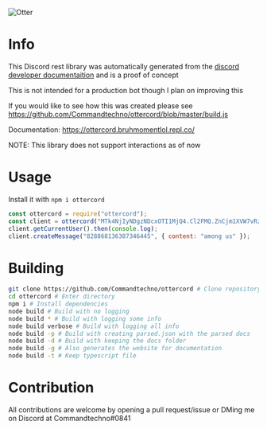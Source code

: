![Otter](https://util.bruhmomentlol.repl.co/twemoji/otter?size=128)

# Info

This Discord rest library was automatically generated from the [discord developer documentaition](https://github.com/discord/discord-api-docs) and is a proof of concept

This is not intended for a production bot though I plan on improving this

If you would like to see how this was created please see https://github.com/Commandtechno/ottercord/blob/master/build.js

Documentation: https://ottercord.bruhmomentlol.repl.co/

NOTE: This library does not support interactions as of now

# Usage

Install it with `npm i ottercord`

```js
const ottercord = require("ottercord");
const client = ottercord("MTk4NjIyNDgzNDcxOTI1MjQ4.Cl2FMQ.ZnCjm1XVW7vRze4b7Cq4se7kKWs");
client.getCurrentUser().then(console.log);
client.createMessage("828868136387346445", { content: "among us" });
```

# Building

```bash
git clone https://github.com/Commandtechno/ottercord # Clone repository
cd ottercord # Enter directory
npm i # Install dependencies
node build # Build with no logging
node build * # Build with logging some info
node build verbose # Build with logging all info
node build -p # Build with creating parsed.json with the parsed docs
node build -d # Build with keeping the docs folder
node build -g # Also generates the website for documentation
node build -t # Keep typescript file
```

# Contribution

All contributions are welcome by opening a pull request/issue or DMing me on Discord at Commandtechno#0841